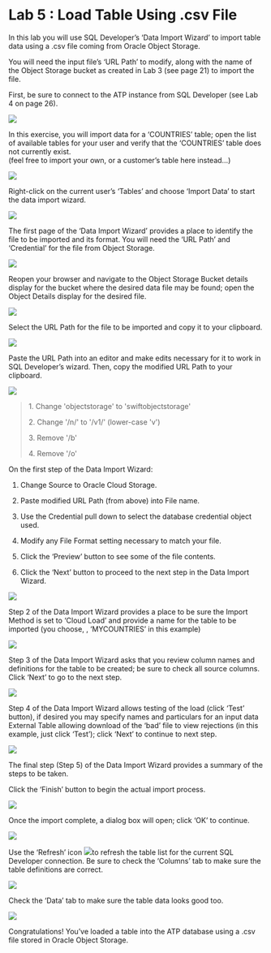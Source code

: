 # Lab 5 : Load Table Using .csv File

In this lab you will use SQL Developer’s ‘Data Import Wizard’ to import
table data using a .csv file coming from Oracle Object Storage.

You will need the input file’s ‘URL Path’ to modify, along with the name
of the Object Storage bucket as created in Lab 3 (see page 21) to import
the file.

First, be sure to connect to the ATP instance from SQL Developer (see
Lab 4 on page 26).

![](images/image57.png)

In this exercise, you will import data for a ‘COUNTRIES’ table; open the
list of available tables for your user and verify that the ‘COUNTRIES’
table does not currently exist.  
(feel free to import your own, or a customer’s table here instead…)

![](images/image58.png)

Right-click on the current user’s ‘Tables’ and choose ‘Import Data’ to
start the data import wizard.

![](images/image59.png)

The first page of the ‘Data Import Wizard’ provides a place to identify
the file to be imported and its format. You will need the ‘URL Path’ and
‘Credential’ for the file from Object Storage.

![](images/image60.png)

Reopen your browser and navigate to the Object Storage Bucket details
display for the bucket where the desired data file may be found; open
the Object Details display for the desired file.

![](images/image61.png)

Select the URL Path for the file to be imported and copy it to your
clipboard.

![](images/image62.png)

Paste the URL Path into an editor and make edits necessary for it to
work in SQL Developer’s wizard. Then, copy the modified URL Path to your
clipboard.

![](images/image63.png)

> 1\. Change 'objectstorage' to 'swiftobjectstorage'
> 
> 2\. Change '/n/' to '/v1/' (lower-case 'v')
> 
> 3\. Remove '/b'
> 
> 4\. Remove '/o'

On the first step of the Data Import Wizard:

1.  Change Source to Oracle Cloud Storage.

2.  Paste modified URL Path (from above) into File name.

3.  Use the Credential pull down to select the database credential
    object used.

4.  Modify any File Format setting necessary to match your file.

5.  Click the ‘Preview’ button to see some of the file contents.

6.  Click the ‘Next’ button to proceed to the next step in the Data
    Import Wizard.

![](images/image64.png)

Step 2 of the Data Import Wizard provides a place to be sure the Import
Method is set to ‘Cloud Load’ and provide a name for the table to be
imported (you choose, , ‘MYCOUNTRIES’ in this example)

![](images/image65.png)

Step 3 of the Data Import Wizard asks that you review column names and
definitions for the table to be created; be sure to check all source
columns. Click ‘Next’ to go to the next step.

![](images/image66.png)

Step 4 of the Data Import Wizard allows testing of the load (click
‘Test’ button), if desired you may specify names and particulars for
an input data External Table allowing download of the ‘bad’ file to view
rejections (in this example, just click ‘Test’); click ‘Next’ to
continue to next step.

![](images/image67.png)

The final step (Step 5) of the Data Import Wizard provides a summary of
the steps to be taken.

Click the ‘Finish’ button to begin the actual import process.

![](images/image68.png)

Once the import complete, a dialog box will open; click ‘OK’ to
continue.

![](images/image69.tiff)

Use the ‘Refresh’ icon ![](images/image70.tiff)to refresh the table list
for the current SQL Developer connection. Be sure to check the ‘Columns’
tab to make sure the table definitions are correct.

![](images/image71.tiff)

Check the ‘Data’ tab to make sure the table data looks good too.

![](images/image72.tiff)

Congratulations\! You’ve loaded a table into the ATP database using a
.csv file stored in Oracle Object Storage.

